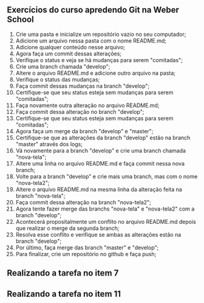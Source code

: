 ## Exercícios do curso apredendo Git na Weber School

1. Crie uma pasta e inicialize um repositório vazio no seu computador;
2. Adicione um arquivo nessa pasta com o nome README.md;
3. Adicione qualquer conteúdo nesse arquivo;
4. Agora faça um commit dessas alterações;
5. Verifique o status e veja se há mudanças para serem "comitadas";
6. Crie uma branch chamada "develop";
7. Altere o arquivo README.md e adicione outro arquivo na pasta;
8. Verifique o status das mudanças;
9. Faça commit dessas mudanças na branch "develop";
10. Certifique-se que seu status esteja sem mudanças para serem "comitadas";
11. Faça novamente outra alteração no arquivo README.md;
12. Faça commit dessa alteração no branch "develop";
13. Certifique-se que seu status esteja sem mudanças para serem "comitadas";
14. Agora faça um merge da branch "develop" e "master";
15. Certifique-se que as alterações da branch "develop" estão na branch "master" através dos logs;
16. Vá novamente para a branch "develop" e crie uma branch chamada "nova-tela";
17. Altere uma linha no arquivo README.md e faça commit nessa nova branch;
18. Volte para a branch "develop" e crie mais uma branch, mas com o nome "nova-tela2";
19. Altere o arquivo README.md na mesma linha da alteração feita na branch "nova-tela";
20. Faça commit dessa alteração na branch "nova-tela2";
21. Agora tente fazer merge das branchs "nova-tela" e "nova-tela2" com a branch "develop";
22. Acontecerá propositalmente um conflito no arquivo README.md depois que realizar o merge da segunda branch;
23. Resolva esse conflito e verifique se ambas as alterações estão na branch "develop";
24. Por último, faça merge das branch "master" e "develop";
25. Para finalizar, crie um repositório no github e faça push;

## Realizando a tarefa no item 7

## Realizando a tarefa no item 11